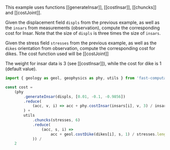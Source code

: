 This example uses functions [[generateInsar]], [[costInsar]], [[chuncks]] and [[costJoint]].

Given the displacement field `displs` from the previous example, as well as the `insars` from measurements (observation), compute the corresponding cost for Insar.
Note that the size of `displs` is three times the size of `insars`.

Given the stress field `stresses` from the previous example, as well as the `dikes` orientation from observation, compute the corresponding cost for dikes. The cost function used will be [[costJoint]]

The weight for insar data is 3 (see [[costInsar]]), while the cost for dike is 1 (default value).

```ts
import { geology as geol, geophysics as phy, utils } from 'fast-computation'

const cost =
    (phy
        .generateInsar(displs, [0.01, -0.1, -0.9856])
        .reduce(
            (acc, v, i) => acc + phy.costInsar(insars[i], v, 3) / insars.length,
        ) +
        utils
            .chuncks(stresses, 6)
            .reduce(
                (acc, s, i) =>
                    acc + geol.costDike(dikes[i], s, 1) / stresses.length / 6,
            )) /
    2
```
